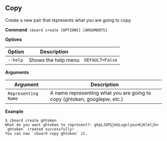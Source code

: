 ## Copy

<p>Create a new pair that represents what you are going to copy.</p>

**Command**: `cboard create [OPTIONS] [ARGUMENTS]`

**Options**

| Option   | Description         |                 |
| -------- | ------------------- | --------------- |
| `--help` | Shows the help menu | `DEFAULT=False` |

**Arguments**

| Argument            | Description                                                              |
| ------------------- | ------------------------------------------------------------------------ |
| `Representing Name` | A name representing what you are going to copy (ghtoken, googlepw, etc.) |

**Example**

```
$ cboard create ghtoken
What do you want ghtoken to represent?: ghpLJOPŞjkGLugnlşou>KjKlmljh>
`ghtoken` created successfully!
You can now `cboard copy ghtoken` it.
```
